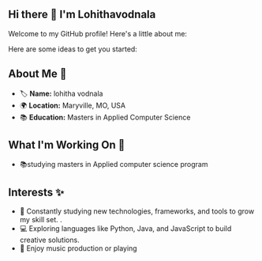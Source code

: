 ## Hi there 👋 I'm Lohithavodnala


Welcome to my GitHub profile! Here's a little about me:

Here are some ideas to get you started:

## About Me 🌟
- 🏷 **Name:** lohitha vodnala
- 🌍 **Location:** Maryville, MO, USA
- 📚 **Education:** Masters in Applied Computer Science

## What I'm Working On 🚀
- 📚studying masters in Applied computer science program

## Interests ✨
- 📖 Constantly studying new technologies, frameworks, and tools to grow my skill set.  .
- 💻 Exploring languages like Python, Java, and JavaScript to build creative solutions.
- 🎵 Enjoy music production or playing
